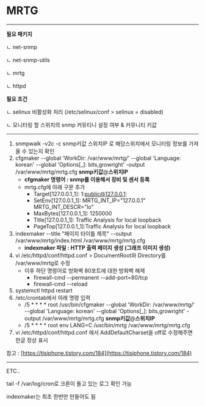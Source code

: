 # MRTG

---

**필요 패키지**

ㄴ net-snmp

ㄴ net-snmp-utils

ㄴ mrtg

ㄴ httpd

**필요 조건**

ㄴ selinux 비활성화 처리 (/etc/selinux/conf > selinux = disabled)

ㄴ 모니터링 할 스위치의 snmp 커뮤티니 설정 여부 & 커뮤니티 키값

---

1. snmpwalk -v2c -c snmp키값 스위치IP 로 해당스위치에서 모니터링 정보를 가져올 수 있는지 확인
2. cfgmaker --global 'WorkDir: /var/www/mrtg/' --global 'Language: korean' --global 'Options[_]: bits,growright' -output /var/www/mrtg/mrtg.cfg **snmp키값**@**스위치IP**
    - **cfgmaker 명령어 : snmp를 이용해서 장비 및 센서 등록**
    - mrtg.cfg에 아래 구문 추가
        - Target[127.0.0.1_1]: 1:public@127.0.0.1:
        - SetEnv[127.0.0.1_1]: MRTG_INT_IP="127.0.0.1" MRTG_INT_DESCR="lo"
        - MaxBytes[127.0.0.1_1]: 1250000
        - Title[127.0.0.1_1]: Traffic Analysis for local loopback
        - PageTop[127.0.0.1_1]:Traffic Analysis for local loopback
3. indexmaker --title "페이지 타이틀 제목" --output /var/www/mrtg/index.html /var/www/mrtg/mrtg.cfg
    - **indexmaker 파일 : HTTP 출력 페이지 생성 (그래프 이미지 생성)**
4. vi /etc/httpd/conf/httpd.conf > DocumentRoot와 Directory를 /var/www/mrtg로 수정
    - 이후 하단 명령어로 방화벽 80포트에 대한 방화벽 해제
        - firewall-cmd --permanent --add-port=80/tcp
        - firewall-cmd --reload
5. systemctl httpd restart
6. /etc/crontab에서 아래 명령 입력
    - /5 * * * * root /usr/bin/cfgmaker --global 'WorkDir: /var/www/mrtg/' --global 'Language: korean' --global 'Options[_]: bits,growright' -output /var/www/mrtg/mrtg.cfg **snmp키값**@**스위치IP**
    - /5 * * * * root env LANG=C /usr/bin/mrtg /var/www/mrtg/mrtg.cfg
7. vi /etc/httpd/conf/httpd.conf 에서 AddDefaultCharset을 off로 수정해주면 한글 정상 표시

참고 :  [https://tisiphone.tistory.com/184](https://tisiphone.tistory.com/184)

---

ETC..

tail -f /var/log/cron로 크론이 돌고 있는 로그 확인 가능

indexmaker는 최초 한번만 만들어도 됨